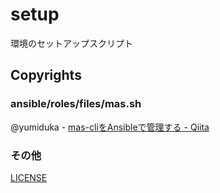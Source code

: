 # setup
環境のセットアップスクリプト

## Copyrights

### ansible/roles/files/mas.sh
@yumiduka - [mas-cliをAnsibleで管理する - Qiita](https://qiita.com/yumiduka/items/9c095b9f98be96b8763c)

### その他
[LICENSE](./LICENSE)
